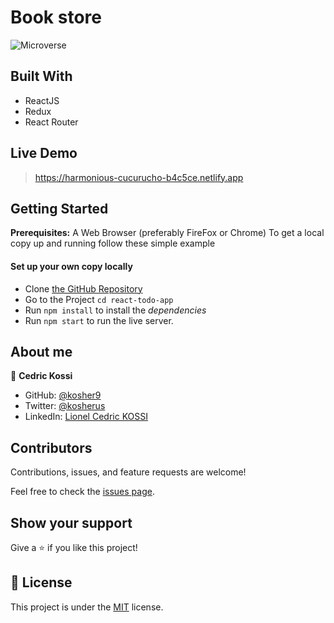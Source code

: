 # Book store

![Microverse](https://img.shields.io/badge/Microverse-blueviolet)

## Built With

- ReactJS
- Redux
- React Router


## Live Demo
> https://harmonious-cucurucho-b4c5ce.netlify.app

## Getting Started

**Prerequisites:** A Web Browser (preferably FireFox or Chrome)
To get a local copy up and running follow these simple example

#### Set up your own copy locally

- Clone [the GitHub Repository](https://github.com/kosher9/math_magician.git)
- Go to the Project `cd react-todo-app`
- Run `npm install` to install the _dependencies_
- Run `npm start` to run the live server.

## About me

👤 **Cedric Kossi**

- GitHub: [@kosher9](https://github.com/kosher9)
- Twitter: [@kosherus](https://twitter.com/kosherus)
- LinkedIn: [Lionel Cedric KOSSI](https://linkedin.com/in/lionel-c%C3%A9dric-kossi-323042172)

## Contributors

Contributions, issues, and feature requests are welcome!

Feel free to check the [issues page](../../issues/).

## Show your support

Give a ⭐️ if you like this project!

## 📝 License

This project is under the [MIT](./LICENSE) license.
